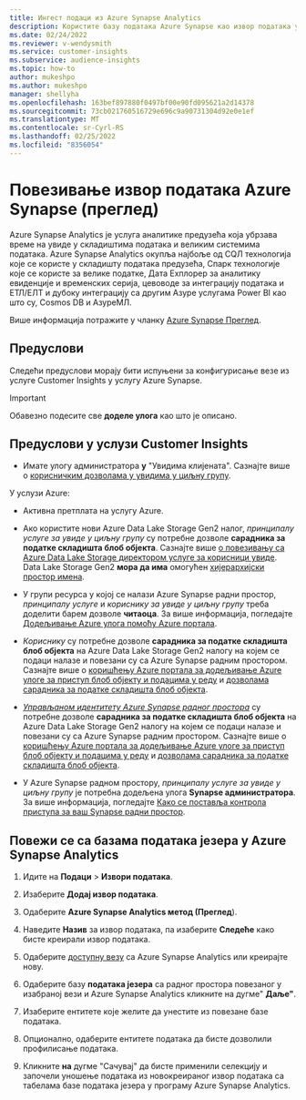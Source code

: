```yaml
---
title: Ингест подаци из Azure Synapse Analytics
description: Користите базу података Azure Synapse као извор података у програму Dynamics 365 Customer Insights.
ms.date: 02/24/2022
ms.reviewer: v-wendysmith
ms.service: customer-insights
ms.subservice: audience-insights
ms.topic: how-to
author: mukeshpo
ms.author: mukeshpo
manager: shellyha
ms.openlocfilehash: 163bef897880f0497bf00e90fd095621a2d14378
ms.sourcegitcommit: 73cb021760516729e696c9a90731304d92e0e1ef
ms.translationtype: MT
ms.contentlocale: sr-Cyrl-RS
ms.lasthandoff: 02/25/2022
ms.locfileid: "8356054"
---
```

# <a name="connect-an-azure-synapse-data-source-preview"></a>Повезивање извор података Azure Synapse (преглед)

Azure Synapse Analytics је услуга аналитике предузећа која убрзава време на увиде у складиштима података и великим системима података. Azure Synapse Analytics окупља најбоље од СQЛ технологија које се користе у складишту података предузећа, Спарк технологије које се користе за велике податке, Дата Еxплорер за аналитику евиденције и временских серија, цевоводе за интеграцију података и ЕТЛ/ЕЛТ и дубоку интеграцију са другим Азуре услугама Power BI као што су, Cosmos DB и АзуреМЛ.

Више информација потражите у чланку [Azure Synapse Преглед](/azure/synapse-analytics/overview-what-is).

## <a name="prerequisites"></a>Предуслови

Следећи предуслови морају бити испуњени за конфигурисање везе из услуге Customer Insights у услугу Azure Synapse.

> [!IMPORTANT]
> Обавезно подесите све **доделе улога** као што је описано.  

## <a name="prerequisites-in-customer-insights"></a>Предуслови у услузи Customer Insights

* Имате улогу администратора **у** "Увидима клијената". Сазнајте више о [корисничким дозволама у увидима у циљну групу](permissions.md#assign-roles-and-permissions).

У услузи Azure: 

- Активна претплата на услугу Azure.

- Ако користите нови Azure Data Lake Storage Gen2 налог, *принципалу услуге за увиде у циљну групу* су потребне дозволе **сарадника за податке складишта блоб објекта**. Сазнајте више [о повезивању са Azure Data Lake Storage директором услуге за корисници увиде](connect-service-principal.md). Data Lake Storage Gen2 **мора да има** омогућен [хијерархијски простор имена](/azure/storage/blobs/data-lake-storage-namespace).

- У групи ресурса у којој се налази Azure Synapse радни простор, *принципалу услуге* и *кориснику за увиде у циљну групу* треба доделити барем дозволе **читаоца**. За више информација, погледајте [Додељивање Azure улога помоћу Azure портала](/azure/role-based-access-control/role-assignments-portal).

- *Кориснику* су потребне дозволе **сарадника за податке складишта блоб објекта** на Azure Data Lake Storage Gen2 налогу на којем се подаци налазе и повезани су са Azure Synapse радним простором. Сазнајте више о [коришћењу Azure портала за додељивање Azure улоге за приступ блоб објекту и подацима у реду](/azure/storage/common/storage-auth-aad-rbac-portal) и [дозволама сарадника за податке складишта блоб објекта](/azure/role-based-access-control/built-in-roles#storage-blob-data-contributor).

- *[Управљаном идентитету Azure Synapse радног простора](/azure/synapse-analytics/security/synapse-workspace-managed-identity)* су потребне дозволе **сарадника за податке складишта блоб објекта** на Azure Data Lake Storage Gen2 налогу на којем се подаци налазе и повезани су са Azure Synapse радним простором. Сазнајте више о [коришћењу Azure портала за додељивање Azure улоге за приступ блоб објекту и подацима у реду](/azure/storage/common/storage-auth-aad-rbac-portal) и [дозволама сарадника за податке складишта блоб објекта](/azure/role-based-access-control/built-in-roles#storage-blob-data-contributor).

- У Azure Synapse радном простору, *принципалу услуге за увиде у циљну групу* је потребна додељена улога **Synapse администратора**. За више информација, погледајте [Како се поставља контрола приступа за ваш Synapse радни простор](/azure/synapse-analytics/security/how-to-set-up-access-control).

## <a name="connect-to-data-lake-databases-in-azure-synapse-analytics"></a>Повежи се са базама података језера у Azure Synapse Analytics

1. Идите на **Подаци** > **Извори података**.

1. Изаберите **Додај извор података**.

1. Одаберите **Azure Synapse Analytics метод (Преглед**).

1. Наведите **Назив** за извор података, па изаберите **Следеће** како бисте креирали извор података. 

1. Одаберите [доступну везу](connections.md) са Azure Synapse Analytics или креирајте нову.

1. Одаберите базу **података језера** са радног простора повезаног у изабраној вези и Azure Synapse Analytics кликните на дугме" **Даље"**.

1. Изаберите ентитете које желите да унестите из повезане базе података. 

1. Опционално, одаберите ентитете података да бисте дозволили профилисање података. 

1. Кликните **на** дугме "Сачувај" да бисте применили селекцију и започели уношење података из новокреираног извор података са табелама базе података језера у програму Azure Synapse Analytics.
